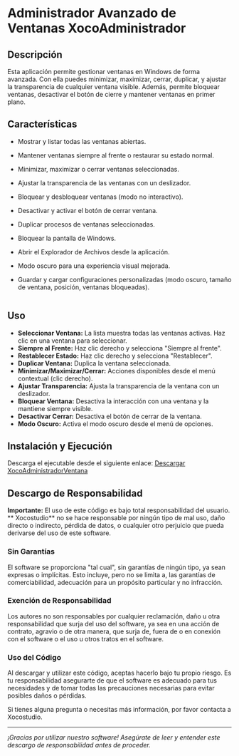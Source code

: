# Administrador Avanzado de Ventanas XocoAdministrador

## Descripción
Esta aplicación permite gestionar ventanas en Windows de forma avanzada. Con ella puedes minimizar, maximizar, cerrar, duplicar, y ajustar la transparencia de cualquier ventana visible. Además, permite bloquear ventanas, desactivar el botón de cierre y mantener ventanas en primer plano.

## Características
- Mostrar y listar todas las ventanas abiertas.
- Mantener ventanas siempre al frente o restaurar su estado normal.
- Minimizar, maximizar o cerrar ventanas seleccionadas.
- Ajustar la transparencia de las ventanas con un deslizador.
- Bloquear y desbloquear ventanas (modo no interactivo).
- Desactivar y activar el botón de cerrar ventana.
- Duplicar procesos de ventanas seleccionadas.
- Bloquear la pantalla de Windows.
- Abrir el Explorador de Archivos desde la aplicación.
- Modo oscuro para una experiencia visual mejorada.
- Guardar y cargar configuraciones personalizadas (modo oscuro, tamaño de ventana, posición, ventanas bloqueadas).

   ```

## Uso
- **Seleccionar Ventana:** La lista muestra todas las ventanas activas. Haz clic en una ventana para seleccionar.
- **Siempre al Frente:** Haz clic derecho y selecciona "Siempre al frente".
- **Restablecer Estado:** Haz clic derecho y selecciona "Restablecer".
- **Duplicar Ventana:** Duplica la ventana seleccionada.
- **Minimizar/Maximizar/Cerrar:** Acciones disponibles desde el menú contextual (clic derecho).
- **Ajustar Transparencia:** Ajusta la transparencia de la ventana con un deslizador.
- **Bloquear Ventana:** Desactiva la interacción con una ventana y la mantiene siempre visible.
- **Desactivar Cerrar:** Desactiva el botón de cerrar de la ventana.
- **Modo Oscuro:** Activa el modo oscuro desde el menú de opciones.

## Instalación y Ejecución
Descarga el ejecutable desde el siguiente enlace:
   [Descargar XocoAdministradorVentana](https://drive.google.com/file/d/1B2qzp7D8cKTQxXSh5TAJXjPGCXStFtyx/view?usp=sharing)

## Descargo de Responsabilidad

**Importante:** El uso de este código es bajo total responsabilidad del usuario. ** Xocostudio** no se hace responsable por ningún tipo de mal uso, daño directo o indirecto, pérdida de datos, o cualquier otro perjuicio que pueda derivarse del uso de este software.

### Sin Garantías

El software se proporciona "tal cual", sin garantías de ningún tipo, ya sean expresas o implícitas. Esto incluye, pero no se limita a, las garantías de comerciabilidad, adecuación para un propósito particular y no infracción.

### Exención de Responsabilidad

Los autores no son responsables por cualquier reclamación, daño u otra responsabilidad que surja del uso del software, ya sea en una acción de contrato, agravio o de otra manera, que surja de, fuera de o en conexión con el software o el uso u otros tratos en el software.

### Uso del Código

Al descargar y utilizar este código, aceptas hacerlo bajo tu propio riesgo. Es tu responsabilidad asegurarte de que el software es adecuado para tus necesidades y de tomar todas las precauciones necesarias para evitar posibles daños o pérdidas.



Si tienes alguna pregunta o necesitas más información, por favor contacta a Xocostudio.

---

*¡Gracias por utilizar nuestro software! Asegúrate de leer y entender este descargo de responsabilidad antes de proceder.*
